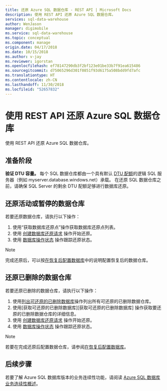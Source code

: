 ```yaml
---
title: 还原 Azure SQL 数据仓库 - REST API | Microsoft Docs
description: 使用 REST API 还原 Azure SQL 数据仓库。
services: sql-data-warehouse
author: WenJason
manager: digimobile
ms.service: sql-data-warehouse
ms.topic: conceptual
ms.component: manage
origin.date: 04/17/2018
ms.date: 10/15/2018
ms.author: v-jay
ms.reviewer: igorstan
ms.openlocfilehash: ef78147290db3f2bf123e01be33b7f91ea615486
ms.sourcegitcommit: d75065296d301f0851f93d6175a508bdd9fd7afc
ms.translationtype: HT
ms.contentlocale: zh-CN
ms.lasthandoff: 11/30/2018
ms.locfileid: "52657832"
---
```

# <a name="restore-an-azure-sql-data-warehouse-with-rest-apis"></a>使用 REST API 还原 Azure SQL 数据仓库
使用 REST API 还原 Azure SQL 数据仓库。

## <a name="before-you-begin"></a>准备阶段
**验证 DTU 容量。** 每个 SQL 数据仓库都由一个具有默认 [DTU 配额](../sql-database/sql-database-what-is-a-dtu.md)的逻辑 SQL 服务器（例如 myserver.database.windows.net）承载。  在还原 SQL 数据仓库之前，请确保 SQL Server 的剩余 DTU 配额足够进行数据库还原。 

## <a name="restore-an-active-or-paused-data-warehouse"></a>还原活动或暂停的数据仓库
若要还原数据仓库，请执行以下操作：

1. 使用“获取数据库还原点”操作获取数据库还原点列表。
2. 使用 [创建数据库还原请求](https://msdn.microsoft.com/library/azure/dn509571.aspx) 操作开始还原。
3. 使用 [数据库操作状态](https://msdn.microsoft.com/library/azure/dn720371.aspx) 操作跟踪还原状态。

> [!NOTE]
> 完成还原后，可以按[在恢复后配置数据库](../sql-database/sql-database-disaster-recovery.md#configure-your-database-after-recovery)中的说明配置恢复后的数据仓库。
> 
> 

## <a name="restore-a-deleted-data-warehouse"></a>还原已删除的数据仓库
若要还原已删除的数据仓库，请执行以下操作：

1. 使用[列出可还原的已删除数据库](https://msdn.microsoft.com/library/azure/dn509562.aspx)操作列出所有可还原的已删除数据仓库。
2. 使用[获取可还原的已删除数据库][获取可还原的已删除数据库] 操作获取要还原的已删除数据仓库的详细信息。
3. 使用 [创建数据库还原请求](https://msdn.microsoft.com/library/azure/dn509571.aspx) 操作开始还原。
4. 使用 [数据库操作状态](https://msdn.microsoft.com/library/azure/dn720371.aspx) 操作跟踪还原状态。

> [!NOTE]
> 若要在完成还原后配置数据仓库，请参阅[在恢复后配置数据库](../sql-database/sql-database-disaster-recovery.md#configure-your-database-after-recovery)。
> 
> 

## <a name="next-steps"></a>后续步骤
若要了解 Azure SQL 数据库版本的业务连续性功能，请阅读 [Azure SQL 数据库业务连续性概述](../sql-database/sql-database-business-continuity.md)。
